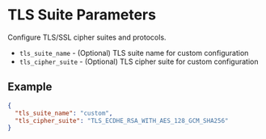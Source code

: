 # TLS Suite Parameters

Configure TLS/SSL cipher suites and protocols.

* `tls_suite_name` - (Optional) TLS suite name for custom configuration
* `tls_cipher_suite` - (Optional) TLS cipher suite for custom configuration

## Example
```json
{
  "tls_suite_name": "custom",
  "tls_cipher_suite": "TLS_ECDHE_RSA_WITH_AES_128_GCM_SHA256"
}
```

